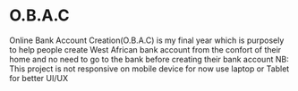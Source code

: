 # O.B.A.C
Online Bank Account Creation(O.B.A.C) is my final year which is purposely to help people create West African bank account from the confort of their home and no need to go to the bank before creating their bank account
NB: This project is not responsive on mobile device for now use laptop or Tablet for better UI/UX
